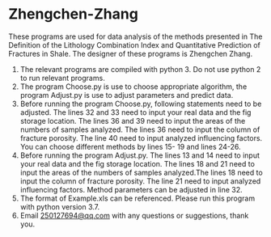 # Zhengchen-Zhang

These programs are used for data analysis of the methods presented in The Definition of the Lithology Combination Index and Quantitative Prediction of Fractures in Shale. The designer of these programs is Zhengchen Zhang.

1. The relevant programs are compiled with python 3. Do not use python 2 to run relevant programs.
2. The program Choose.py is use to choose appropriate algorithm, the program Adjust.py is use to adjust parameters and predict data.
3. Before running the program Choose.py, following statements need to be adjusted. The lines 32 and 33 need to input your real data and 
   the fig storage location. The lines 36 and 39 need to input the areas of the numbers of samples analyzed. The lines 36 need to input      the column of fracture porosity. The line 40 need to input analyzed influencing factors. You can choose different methods by lines 15-    19 and lines 24-26.
4. Before running the program Adjust.py. The lines 13 and 14 need to input your real data and the fig storage location. The lines 18 and 21 need to input the areas of the numbers of samples analyzed.The lines 18 need to input the column of fracture porosity. The line 21 need to input analyzed influencing factors. Method parameters can be adjusted in line 32.
5. The format of Example.xls can be referenced. Please run this program with python version 3.7.
6. Email 250127694@qq.com with any questions or suggestions, thank you.
